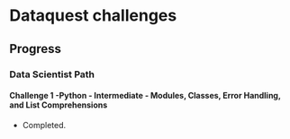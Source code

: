 # Dataquest challenges

## Progress

### Data Scientist Path

#### Challenge 1 -Python - Intermediate - Modules, Classes, Error Handling, and List Comprehensions 

- Completed.

